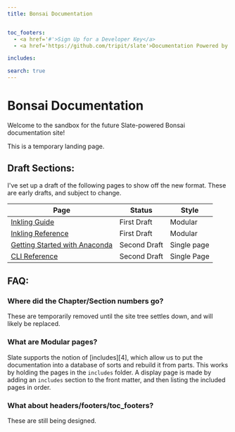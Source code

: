 ```yaml
---
title: Bonsai Documentation


toc_footers:
  - <a href='#'>Sign Up for a Developer Key</a>
  - <a href='https://github.com/tripit/slate'>Documentation Powered by Slate</a>

includes:

search: true
---
```


# Bonsai Documentation

Welcome to the sandbox for the future Slate-powered Bonsai documentation site!

<aside class="notice">
This is a temporary landing page.
</aside>

## Draft Sections:

I've set up a draft of the following pages to show off the new format. These are early drafts, and subject to change.

Page | Status | Style
-------------- | -------------- | --------------
[Inkling Guide][1] | First Draft | Modular
[Inkling Reference][2] | First Draft | Modular
[Getting Started with Anaconda][3] | Second Draft | Single page
[CLI Reference][5] | Second Draft | Single Page

## FAQ:

### Where did the **Chapter/Section** numbers go?

These are temporarily removed until the site tree settles down, and will likely be replaced.

### What are Modular pages?

Slate supports the notion of [includes][4], which allow us to put the documentation into a database of sorts and rebuild it from parts. This works by holding the pages in the `includes` folder. A display page is made by adding an `includes` section to the front matter, and then listing the included pages in order.

### What about headers/footers/toc_footers?

These are still being designed.

[1]: /inkling_guide.html "Inkling Guide"
[2]: /inkling_reference.html "Inkling Reference"
[3]: /getting-started-with-anaconda.html "Anaconda CLI instructions"
[5]: /cli_reference.html "CLI Reference"
